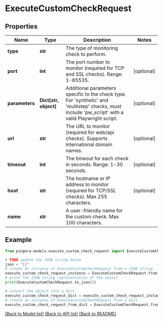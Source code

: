 # ExecuteCustomCheckRequest


## Properties

Name | Type | Description | Notes
------------ | ------------- | ------------- | -------------
**type** | **str** | The type of monitoring check to perform. | 
**port** | **int** | The port number to monitor (required for TCP and SSL checks). Range: 1-65535. | [optional] 
**parameters** | **Dict[str, object]** | Additional parameters specific to the check type. For &#39;synthetic&#39; and &#39;multistep&#39; checks, must include &#39;pw_script&#39; with a valid Playwright script. | [optional] 
**url** | **str** | The URL to monitor (required for web/api checks). Supports international domain names. | [optional] 
**timeout** | **int** | The timeout for each check in seconds. Range: 1-30 seconds. | [optional] 
**host** | **str** | The hostname or IP address to monitor (required for TCP/SSL checks). Max 255 characters. | [optional] 
**name** | **str** | A user-friendly name for the custom check. Max 100 characters. | 

## Example

```python
from pingera.models.execute_custom_check_request import ExecuteCustomCheckRequest

# TODO update the JSON string below
json = "{}"
# create an instance of ExecuteCustomCheckRequest from a JSON string
execute_custom_check_request_instance = ExecuteCustomCheckRequest.from_json(json)
# print the JSON string representation of the object
print(ExecuteCustomCheckRequest.to_json())

# convert the object into a dict
execute_custom_check_request_dict = execute_custom_check_request_instance.to_dict()
# create an instance of ExecuteCustomCheckRequest from a dict
execute_custom_check_request_from_dict = ExecuteCustomCheckRequest.from_dict(execute_custom_check_request_dict)
```
[[Back to Model list]](../README.md#documentation-for-models) [[Back to API list]](../README.md#documentation-for-api-endpoints) [[Back to README]](../README.md)


